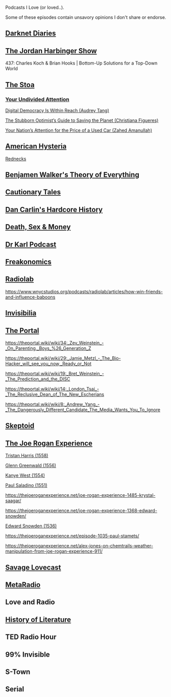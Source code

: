 Podcasts I Love (or loved..).

Some of these episodes contain unsavory opinions I don't share or endorse.

## [Darknet Diaries](https://darknetdiaries.com/)

## [The Jordan Harbinger Show](https://www.jordanharbinger.com/podcasts/)

437: Charles Koch & Brian Hooks | Bottom-Up Solutions for a Top-Down World



## [The Stoa](https://www.thestoa.ca/)

### [Your Undivided Attention](https://www.humanetech.com/podcast)

[Digital Democracy Is Within Reach (Audrey Tang)](https://your-undivided-attention.simplecast.com/episodes/the-listening-society-yZ1PBlPF)

[The Stubborn Optimist’s Guide to Saving the Planet (Christiana Figueres)](https://www.humanetech.com/podcast/18-the-stubborn-optimists-guide-to-saving-the-planet)

[Your Nation’s Attention for the Price of a Used Car (Zahed Amanullah)](https://www.humanetech.com/podcast/25-your-nations-attention-for-the-price-of-a-used-car)

## [American Hysteria](https://www.chelseywebersmith.com/americanhysteria)

[Rednecks](https://open.spotify.com/episode/1jtIccxLKHgHuUoBYapeAn?si=NVke29xKT-OJmLy5WcCEbQ)

## [Benjamen Walker's Theory of Everything](http://theoryofeverythingpodcast.com)

## [Cautionary Tales](https://timharford.com/articles/cautionarytales/)

## [Dan Carlin's Hardcore History](https://www.dancarlin.com/hardcore-history-series/)

## [Death, Sex & Money](https://www.npr.org/podcasts/458929318/death-sex-money)

## [Dr Karl Podcast](https://drkarl.com/podcasts/)

## [Freakonomics](https://freakonomics.com/archive/)

## [Radiolab](https://www.wnycstudios.org/podcasts/radiolab)

https://www.wnycstudios.org/podcasts/radiolab/articles/how-win-friends-and-influence-baboons

## [Invisibilia](https://www.npr.org/podcasts/510307/invisibilia)

## [The Portal](https://art19.com/shows/the-portal)

https://theportal.wiki/wiki/34:_Zev_Weinstein_-_On_Parenting,_Boys_%26_Generation_Z

https://theportal.wiki/wiki/29:_Jamie_Metzl_-_The_Bio-Hacker_will_see_you_now,_Ready_or_Not

https://theportal.wiki/wiki/19:_Bret_Weinstein_-_The_Prediction_and_the_DISC

https://theportal.wiki/wiki/14:_London_Tsai_-_The_Reclusive_Dean_of_The_New_Escherians

https://theportal.wiki/wiki/8:_Andrew_Yang_-_The_Dangerously_Different_Candidate_The_Media_Wants_You_To_Ignore

## [Skeptoid](https://skeptoid.com/)

## [The Joe Rogan Experience](https://thejoeroganexperience.net/category/episodes/)

[Tristan Harris (1558)](https://open.spotify.com/episode/4tu5P35SSCM2nlv34dX9U9?si=cqRwLnY1SMWY3pvDAM1YSg)

[Glenn Greenwald (1556)](https://open.spotify.com/episode/6ryXHBRMkkIlAK2vCtAE2v?si=hT3JWurbQmKu90sQYn5n4g)

[Kanye West (1554)](https://open.spotify.com/episode/0OrHFgKhoainuuJ9CBrw37?si=7a_fy8q8SoK915fyoAJ40A)

[Paul Saladino (1551)](https://open.spotify.com/episode/38aFwbmJSYCezCcAVHbWk0?si=MqeLYJpPQvujcnZEjIIv5g)

https://thejoeroganexperience.net/joe-rogan-experience-1485-krystal-saagar/

https://thejoeroganexperience.net/joe-rogan-experience-1368-edward-snowden/

[Edward Snowden (1536)](https://open.spotify.com/episode/5sNggu9wR9lF84tf7VnxDL?si=CAvFnmxWSaWtlXF0cO2O8Q)

https://thejoeroganexperience.net/episode-1035-paul-stamets/

https://thejoeroganexperience.net/alex-jones-on-chemtrails-weather-manipulation-from-joe-rogan-experience-911/

## [Savage Lovecast](https://www.savagelovecast.com/)

## [MetaRadio](https://anchor.fm/metagame/)

## Love and Radio

## [History of Literature](https://historyofliterature.com/)

## TED Radio Hour

## 99% Invisible

## S-Town

## Serial
